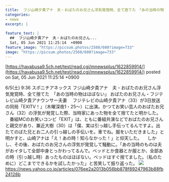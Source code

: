 ```yaml
---
title:  フジ山崎夕貴アナ　夫・おばたのお兄さん浮気発覚時、全て捨てた　「あの当時の物はほぼない」  
categories:
- news
excerpt: |
  
feature_text: |
  ##  フジ山崎夕貴アナ　夫・おばたのお兄さん...
  Sat, 05 Jun 2021 11:25:14  +0900
feature_image: "https://picsum.photos/2560/600?image=733"
image: "https://picsum.photos/2560/600?image=733"
---
```


[https://hayabusa9.5ch.net/test/read.cgi/mnewsplus/1622859914/](https://hayabusa9.5ch.net/test/read.cgi/mnewsplus/1622859914/)
posted on Sat, 05 Jun 2021 11:25:14  +0900

<!--more-->

6/5(土) 9:36 スポニチアネックス フジ山崎夕貴アナ　夫・おばたのお兄さん浮気発覚時、全て捨てた　「あの当時の物はほぼない」 おばたのお兄さん・フジテレビ山崎夕貴アナウンサー夫妻 　フジテレビの山崎夕貴アナ（33）が3日放送の同局「EXITV！」（木曜深夜1・25〜）に出演。かつてお笑い芸人のおばたお兄さん（32）の浮気が発覚した際、当時家にあった物を全て捨てたと明かした。 　番組MCのお笑いコンビ「EXIT」は、ともに番組共演などでおばたのお兄さんと親交があり、兼近大樹（30）は「僕、実は引っ越し手伝ってるんですよ。出たてのばた兄とお二人の引っ越しの手伝いを。車でね。服をいただきました」と明かすと、山崎アナは「え！あの時！知らなかった！」と仰天した。 　しかし、その後、おばたのお兄さんの浮気が発覚して騒動に。「あの当時のものは夫がおイタして全部中身とっかわってるんで。ベッドとか食器とか服とか、全部あの時（引っ越し時）あったものはほぼない。ベッドはすぐ捨てました。（私のために）どこまでできるかを試したかった」と苦笑して振り返った。 ![](https://amd-pctr.c.yimg.jp/r/iwiz-amd/20210605-00000116-spnannex-000-4-view.jpg) https://news.yahoo.co.jp/articles/076ee2a2013b056bb878f89247963b88fb24128b
